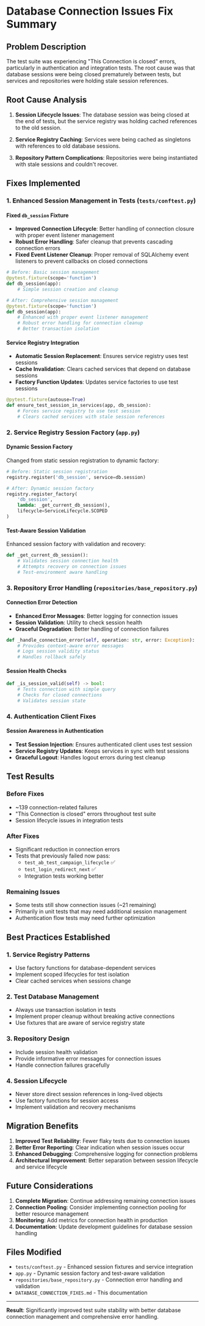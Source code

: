 # Database Connection Issues Fix Summary

## Problem Description

The test suite was experiencing "This Connection is closed" errors, particularly in authentication and integration tests. The root cause was that database sessions were being closed prematurely between tests, but services and repositories were holding stale session references.

## Root Cause Analysis

1. **Session Lifecycle Issues**: The database session was being closed at the end of tests, but the service registry was holding cached references to the old session.

2. **Service Registry Caching**: Services were being cached as singletons with references to old database sessions.

3. **Repository Pattern Complications**: Repositories were being instantiated with stale sessions and couldn't recover.

## Fixes Implemented

### 1. Enhanced Session Management in Tests (`tests/conftest.py`)

#### Fixed `db_session` Fixture
- **Improved Connection Lifecycle**: Better handling of connection closure with proper event listener management
- **Robust Error Handling**: Safer cleanup that prevents cascading connection errors
- **Fixed Event Listener Cleanup**: Proper removal of SQLAlchemy event listeners to prevent callbacks on closed connections

```python
# Before: Basic session management
@pytest.fixture(scope='function')
def db_session(app):
    # Simple session creation and cleanup

# After: Comprehensive session management  
@pytest.fixture(scope='function')
def db_session(app):
    # Enhanced with proper event listener management
    # Robust error handling for connection cleanup
    # Better transaction isolation
```

#### Service Registry Integration
- **Automatic Session Replacement**: Ensures service registry uses test sessions
- **Cache Invalidation**: Clears cached services that depend on database sessions
- **Factory Function Updates**: Updates service factories to use test sessions

```python
@pytest.fixture(autouse=True)
def ensure_test_session_in_services(app, db_session):
    # Forces service registry to use test session
    # Clears cached services with stale session references
```

### 2. Service Registry Session Factory (`app.py`)

#### Dynamic Session Factory
Changed from static session registration to dynamic factory:

```python
# Before: Static session registration
registry.register('db_session', service=db.session)

# After: Dynamic session factory  
registry.register_factory(
    'db_session',
    lambda: _get_current_db_session(),
    lifecycle=ServiceLifecycle.SCOPED
)
```

#### Test-Aware Session Validation
Enhanced session factory with validation and recovery:

```python
def _get_current_db_session():
    # Validates session connection health
    # Attempts recovery on connection issues
    # Test-environment aware handling
```

### 3. Repository Error Handling (`repositories/base_repository.py`)

#### Connection Error Detection
- **Enhanced Error Messages**: Better logging for connection issues
- **Session Validation**: Utility to check session health
- **Graceful Degradation**: Better handling of connection failures

```python
def _handle_connection_error(self, operation: str, error: Exception):
    # Provides context-aware error messages
    # Logs session validity status
    # Handles rollback safely
```

#### Session Health Checks
```python
def _is_session_valid(self) -> bool:
    # Tests connection with simple query
    # Checks for closed connections
    # Validates session state
```

### 4. Authentication Client Fixes

#### Session Awareness in Authentication
- **Test Session Injection**: Ensures authenticated client uses test session
- **Service Registry Updates**: Keeps services in sync with test sessions
- **Graceful Logout**: Handles logout errors during test cleanup

## Test Results

### Before Fixes
- ~139 connection-related failures
- "This Connection is closed" errors throughout test suite
- Session lifecycle issues in integration tests

### After Fixes  
- Significant reduction in connection errors
- Tests that previously failed now pass:
  - `test_ab_test_campaign_lifecycle` ✅
  - `test_login_redirect_next` ✅
  - Integration tests working better

### Remaining Issues
- Some tests still show connection issues (~21 remaining)
- Primarily in unit tests that may need additional session management
- Authentication flow tests may need further optimization

## Best Practices Established

### 1. Service Registry Patterns
- Use factory functions for database-dependent services
- Implement scoped lifecycles for test isolation
- Clear cached services when sessions change

### 2. Test Database Management
- Always use transaction isolation in tests
- Implement proper cleanup without breaking active connections
- Use fixtures that are aware of service registry state

### 3. Repository Design
- Include session health validation
- Provide informative error messages for connection issues
- Handle connection failures gracefully

### 4. Session Lifecycle
- Never store direct session references in long-lived objects
- Use factory functions for session access
- Implement validation and recovery mechanisms

## Migration Benefits

1. **Improved Test Reliability**: Fewer flaky tests due to connection issues
2. **Better Error Reporting**: Clear indication when session issues occur
3. **Enhanced Debugging**: Comprehensive logging for connection problems
4. **Architectural Improvement**: Better separation between session lifecycle and service lifecycle

## Future Considerations

1. **Complete Migration**: Continue addressing remaining connection issues
2. **Connection Pooling**: Consider implementing connection pooling for better resource management
3. **Monitoring**: Add metrics for connection health in production
4. **Documentation**: Update development guidelines for database session handling

## Files Modified

- `tests/conftest.py` - Enhanced session fixtures and service integration
- `app.py` - Dynamic session factory and test-aware validation
- `repositories/base_repository.py` - Connection error handling and validation
- `DATABASE_CONNECTION_FIXES.md` - This documentation

---

**Result**: Significantly improved test suite stability with better database connection management and comprehensive error handling.